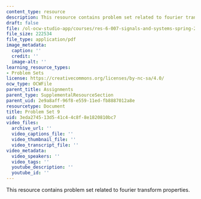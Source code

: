 ```yaml
---
content_type: resource
description: This resource contains problem set related to fourier transform properties.
draft: false
file: /ol-ocw-studio-app/courses/res-6-007-signals-and-systems-spring-2011/3eda274513d541c44c8f8e1820810bc7_MITRES_6_007S11_hw09.pdf
file_size: 222534
file_type: application/pdf
image_metadata:
  caption: ''
  credit: ''
  image-alt: ''
learning_resource_types:
- Problem Sets
license: https://creativecommons.org/licenses/by-nc-sa/4.0/
ocw_type: OCWFile
parent_title: Assignments
parent_type: SupplementalResourceSection
parent_uid: 2e9a8aff-96f8-e559-11ed-fb8887012a8e
resourcetype: Document
title: Problem Set 9
uid: 3eda2745-13d5-41c4-4c8f-8e1820810bc7
video_files:
  archive_url: ''
  video_captions_file: ''
  video_thumbnail_file: ''
  video_transcript_file: ''
video_metadata:
  video_speakers: ''
  video_tags: ''
  youtube_description: ''
  youtube_id: ''
---
```

This resource contains problem set related to fourier transform properties.